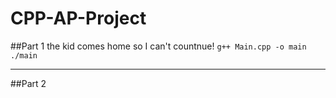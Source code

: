 # CPP-AP-Project

##Part 1
the kid comes home so I can't countnue!
`g++ Main.cpp -o main`
`./main`

***
##Part 2
